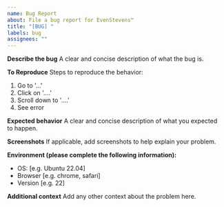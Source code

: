 ```yaml
---
name: Bug Report
about: File a bug report for EvenStevens™
title: "[BUG] "
labels: bug
assignees: ""
---
```


**Describe the bug**
A clear and concise description of what the bug is.

**To Reproduce**
Steps to reproduce the behavior:

1. Go to '...'
2. Click on '....'
3. Scroll down to '....'
4. See error

**Expected behavior**
A clear and concise description of what you expected to happen.

**Screenshots**
If applicable, add screenshots to help explain your problem.

**Environment (please complete the following information):**

- OS: [e.g. Ubuntu 22.04]
- Browser [e.g. chrome, safari]
- Version [e.g. 22]

**Additional context**
Add any other context about the problem here.
